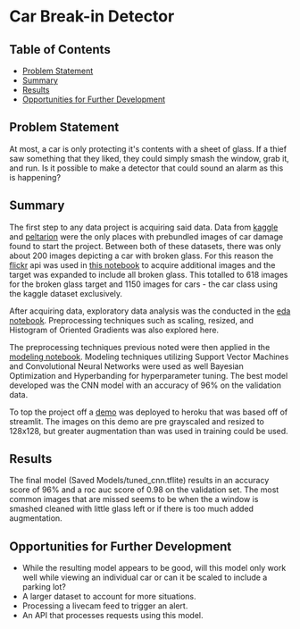 # Car Break-in Detector

## Table of Contents

- [Problem Statement](#Problem-Statement)
- [Summary](#Summary)
- [Results](#Results)
- [Opportunities for Further Development](#Opportunities-for-Further-Development)

## Problem Statement

At most, a car is only protecting it's contents with a sheet of glass. If a thief saw something that they liked, they could simply smash the window, grab it, and run. Is it possible to make a detector that could sound an alarm as this is happening?

## Summary

The first step to any data project is acquiring said data. Data from [kaggle](https://www.kaggle.com/anujms/car-damage-detection) and [peltarion](https://peltarion.com/knowledge-center/documentation/tutorials/car-damage-assessment) were the only places with prebundled images of car damage found to start the project. Between both of these datasets, there was only about 200 images depicting a car with broken glass. For this reason the [flickr](https://www.flickr.com/) api was used in [this notebook](https://github.com/ian-andriot/CarBreakinDetector/blob/main/1_flickr_api.ipynb) to acquire additional images and the target was expanded to include all broken glass. This totalled to 618 images for the broken glass target and 1150 images for cars - the car class using the kaggle dataset exclusively.

After acquiring data, exploratory data analysis was the conducted in the [eda notebook](https://github.com/ian-andriot/CarBreakinDetector/blob/main/2_eda.ipynb). Preprocessing techniques such as scaling, resized, and Histogram of Oriented Gradients was also explored here.

The preprocessing techniques previous noted were then applied in the [modeling notebook](https://github.com/ian-andriot/CarBreakinDetector/blob/main/3_modeling.ipynb). Modeling techniques utilizing Support Vector Machines and Convolutional Neural Networks were used as well Bayesian Optimization and Hyperbanding for hyperparameter tuning. The best model developed was the CNN model with an accuracy of 96% on the validation data.

To top the project off a [demo](https://mighty-garden-08758.herokuapp.com/) was deployed to heroku that was based off of streamlit. The images on this demo are pre grayscaled and resized to 128x128, but greater augmentation than was used in training could be used.

## Results

The final model (Saved Models/tuned_cnn.tflite) results in an accuracy score of 96% and a roc auc score of 0.98 on the validation set. The most common images that are missed seems to be when the a window is smashed cleaned with little glass left or if there is too much added augmentation.

## Opportunities for Further Development

- While the resulting model appears to be good, will this model only work well while viewing an individual car or can it be scaled to include a parking lot?
- A larger dataset to account for more situations.
- Processing a livecam feed to trigger an alert.
- An API that processes requests using this model.